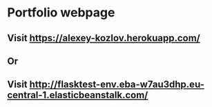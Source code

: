# Portfolio webpage
## Visit https://alexey-kozlov.herokuapp.com/
## Or
## Visit http://flasktest-env.eba-w7au3dhp.eu-central-1.elasticbeanstalk.com/
